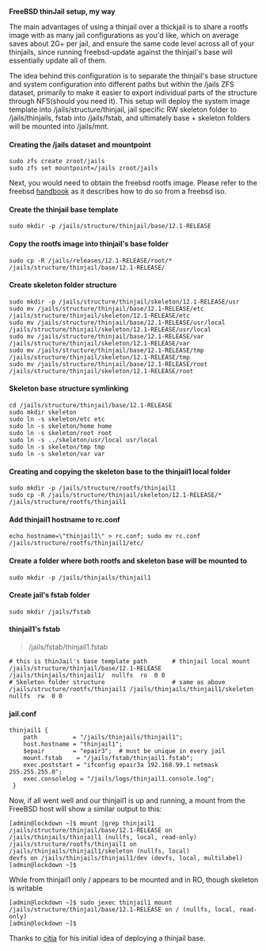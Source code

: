 **FreeBSD thinJail setup, my way**

The main advantages of using a thinjail over a thickjail is to share a rootfs image with as many jail configurations as you'd like, which on average saves about 2G+ per jail, and ensure the same code level across all of your thinjails, since running freebsd-update against the thinjail's base will essentially update all of them.

The idea behind this configuration is to separate the thinjail's base structure and system configuration into different paths but within the /jails ZFS dataset, primarily to make it easier to export individual parts of the structure through NFS(should you need it).
This setup will deploy the system image template into /jails/structure/thinjail, jail specific RW skeleton folder to /jails/thinjails, fstab into /jails/fstab, and ultimately base + skeleton folders will be mounted into /jails/mnt.

#### Creating the /jails dataset and mountpoint ####
```
sudo zfs create zroot/jails
sudo zfs set mountpoint=/jails zroot/jails
```
Next, you would need to obtain the freebsd rootfs image. Please refer to the freebsd [handbook](https://www.freebsd.org/doc/handbook/jails-build.html) as it describes how to do so from a freebsd iso.

#### Create the thinjail base template ####
```
sudo mkdir -p /jails/structure/thinjail/base/12.1-RELEASE
```
#### Copy the rootfs image into thinjail's base folder ####
```
sudo cp -R /jails/releases/12.1-RELEASE/root/* /jails/structure/thinjail/base/12.1-RELEASE/
```
#### Create skeleton folder structure ####
```
sudo mkdir -p /jails/structure/thinjail/skeleton/12.1-RELEASE/usr
sudo mv /jails/structure/thinjail/base/12.1-RELEASE/etc /jails/structure/thinjail/skeleton/12.1-RELEASE/etc
sudo mv /jails/structure/thinjail/base/12.1-RELEASE/usr/local /jails/structure/thinjail/skeleton/12.1-RELEASE/usr/local
sudo mv /jails/structure/thinjail/base/12.1-RELEASE/var /jails/structure/thinjail/skeleton/12.1-RELEASE/var
sudo mv /jails/structure/thinjail/base/12.1-RELEASE/tmp /jails/structure/thinjail/skeleton/12.1-RELEASE/tmp
sudo mv /jails/structure/thinjail/base/12.1-RELEASE/root /jails/structure/thinjail/skeleton/12.1-RELEASE/root
```
#### Skeleton base structure symlinking ####
```
cd /jails/structure/thinjail/base/12.1-RELEASE
sudo mkdir skeleton
sudo ln -s skeleton/etc etc
sudo ln -s skeleton/home home
sudo ln -s skeleton/root root
sudo ln -s ../skeleton/usr/local usr/local
sudo ln -s skeleton/tmp tmp
sudo ln -s skeleton/var var
```
#### Creating and copying the skeleton base to the thinjail1 local folder ####
```
sudo mkdir -p /jails/structure/rootfs/thinjail1
sudo cp -R /jails/structure/thinjail/skeleton/12.1-RELEASE/* /jails/structure/rootfs/thinjail1
```
#### Add thinjail1 hostname to rc.conf ####
```
echo hostname=\"thinjail1\" > rc.conf; sudo mv rc.conf /jails/structure/rootfs/thinjail1/etc/
```
#### Create a folder where both rootfs and skeleton base will be mounted to ####
```
sudo mkdir -p /jails/thinjails/thinjail1
```
#### Create jail's fstab folder ####
```
sudo mkdir /jails/fstab
```
#### thinjail1's fstab ####
> /jails/fstab/thinjail1.fstab
```
# this is thinJail's base template path       # thinjail local mount
/jails/structure/thinjail/base/12.1-RELEASE /jails/thinjails/thinjail1/  nullfs  ro  0 0
# Skeleton folder structure                   # same as above
/jails/structure/rootfs/thinjail1 /jails/thinjails/thinjail1/skeleton  nullfs  rw  0 0
```

#### jail.conf ####
```
thinjail1 {
    path          = "/jails/thinjails/thinjail1";
    host.hostname = "thinjail1";
    $epair        = "epair3";  # must be unique in every jail
    mount.fstab    = "/jails/fstab/thinjail1.fstab";
    exec.poststart = "ifconfig epair3a 192.168.99.1 netmask 255.255.255.0";
    exec.consolelog = "/jails/logs/thinjail1.console.log";
 }
 ```
Now, if all went well and our thinjail1 is up and running, a mount from the FreeBSD host will show a similar output to this: 
```
[admin@lockdown ~]$ mount |grep thinjail1
/jails/structure/thinjail/base/12.1-RELEASE on /jails/thinjails/thinjail1 (nullfs, local, read-only)
/jails/structure/rootfs/thinjail1 on /jails/thinjails/thinjail1/skeleton (nullfs, local)
devfs on /jails/thinjails/thinjail1/dev (devfs, local, multilabel)
[admin@lockdown ~]$ 
```
While from thinjail1 only / appears to be mounted and in RO, though skeleton is writable
```
[admin@lockdown ~]$ sudo jexec thinjail1 mount
/jails/structure/thinjail/base/12.1-RELEASE on / (nullfs, local, read-only)
[admin@lockdown ~]$ 
```
Thanks to [citia](https://github.com/clinta/clinta.github.io/blob/2b28a7d626eff467e44ce18dd1000aa2c279a329/_posts/2015-08-09-freebsd-jails-the-hard-way.md) for his initial idea of deploying a thinjail base.
